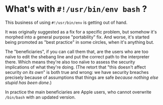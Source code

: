 # What's with `#!/usr/bin/env bash` ?

This business of using `#!/usr/bin/env` is getting out of hand.

It was originally suggested as a fix for a specific problem, but somehow it's
morphed into a general purpose "portability" fix. And worse, it's started being
promoted as "best practice" in some circles, when it's anything but.

The "beneficiaries", if you can call them that, are the users who are too naïve
to edit the shebang line and put the correct path to the interpreter there.
Which means they're also too naïve to assess the security implications of what
they're doing. (The retort that "this doesn't affect security _on its own_" is
both true and wrong: we have security breaches precisely because of assumptions
that things are safe _because nothing else stupid has been done_.)

In practice the main beneficiaries are Apple users, who cannot overwrite
`/bin/bash` with an updated version.

